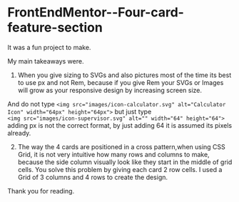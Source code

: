 # FrontEndMentor--Four-card-feature-section

It was a fun project to make.

My main takeaways were.

1. When you give sizing to SVGs and also pictures most of the time its best to use px and not Rem, because if you give Rem your SVGs or Images will grow as your responsive design  by increasing screen size.

And do not type 
```<img src="images/icon-calculator.svg" alt="Calculator Icon" width="64px" height="64px">```
 but just type  
```<img src="images/icon-supervisor.svg" alt="" width="64" height="64">```
 adding px is not the correct format, by just adding 64 it is assumed its pixels already.


2. The way the 4 cards are positioned in a cross pattern,when using CSS Grid, it is not very intuitive how many rows and columns to make, because the side column visually look like they start in the middle of  grid cells. You solve this problem by giving each card 2 row cells.
I used a Grid of 3 columns and 4 rows to create the design.

Thank you for reading.
